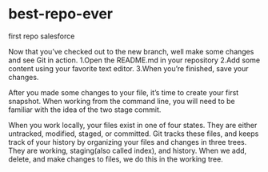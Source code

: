 # best-repo-ever
first repo salesforce

Now that you’ve checked out to the new branch, well make some changes and see Git in action.
1.Open the README.md in your repository 
2.Add some content using your favorite text editor. 
3.When you’re finished, save your changes.

After you made some changes to your file, it’s time to create your first snapshot. When working from the command line, you will need to be familiar with the idea of the two stage commit.

When you work locally, your files exist in one of four states. They are either untracked, modified, staged, or committed. Git tracks these files, and keeps track of your history by organizing your files and changes in three trees. They are working, staging(also called index), and history. When we add, delete, and make changes to files, we do this in the working tree.
